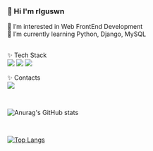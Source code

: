 ### 👋 Hi I'm rlguswn</br>

🍉 I’m interested in Web FrontEnd Development</br>
🍉 I’m currently learning Python, Django, MySQL</br></br>

✨ Tech Stack</br>
<img src="https://img.shields.io/badge/Python-3776AB?style=flat-square&logo=Python&logoColor=white"/>
<img src="https://img.shields.io/badge/Django-092E20?style=flat-square&logo=Django&logoColor=white"/>
<img src="https://img.shields.io/badge/MySQL-4479A1?style=flat-square&logo=MySQL&logoColor=white"/>
   
✨ Contacts</br>
<img src="https://img.shields.io/badge/0318joo@naver.com-03C75A?style=flat-square&logo=Naver&logoColor=white"/>

</br>

![Anurag's GitHub stats](https://github-readme-stats.vercel.app/api?username=rlguswn&show_icons=true&theme=radical)

</br>

[![Top Langs](https://github-readme-stats.vercel.app/api/top-langs/?username=rlguswn&langs_count=8)](https://github.com/rlguswn/github-readme-stats)
